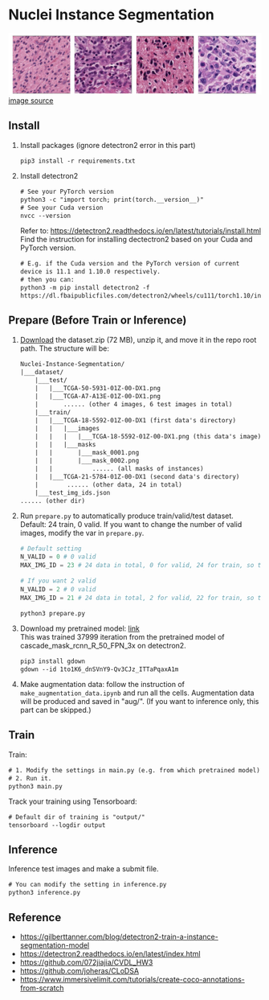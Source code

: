 # Nuclei Instance Segmentation

![img.png](resources/img.png)
[image source](https://ieeexplore.ieee.org/stamp/stamp.jsp?arnumber=8363604)

## Install
1. Install packages (ignore detectron2 error in this part)
   ```shell
   pip3 install -r requirements.txt
   ```
3. Install detectron2
   ```shell
   # See your PyTorch version
   python3 -c "import torch; print(torch.__version__)"
   # See your Cuda version
   nvcc --version
   ```
   Refer to: https://detectron2.readthedocs.io/en/latest/tutorials/install.html
   Find the instruction for installing dectectron2 based on your Cuda and PyTorch version.
   ```shell
   # E.g. if the Cuda version and the PyTorch version of current device is 11.1 and 1.10.0 respectively.
   # then you can:
   python3 -m pip install detectron2 -f https://dl.fbaipublicfiles.com/detectron2/wheels/cu111/torch1.10/index.html
   ```

## Prepare (Before Train or Inference)

1. [Download](https://drive.google.com/file/d/1nEJ7NTtHcCHNQqUXaoPk55VH3Uwh4QGG/view?usp=sharing) the dataset.zip (72
   MB), unzip it, and move it in the repo root path. The structure will be:
   ```text
   Nuclei-Instance-Segmentation/
   |___dataset/
       |___test/
       |   |___TCGA-50-5931-01Z-00-DX1.png
       |   |___TCGA-A7-A13E-01Z-00-DX1.png
       |       ...... (other 4 images, 6 test images in total)
       |___train/
       |   |___TCGA-18-5592-01Z-00-DX1 (first data's directory)
       |   |   |___images
       |   |   |   |___TCGA-18-5592-01Z-00-DX1.png (this data's image)
       |   |   |___masks
       |   |       |___mask_0001.png
       |   |       |___mask_0002.png
       |   |           ...... (all masks of instances)
       |   |___TCGA-21-5784-01Z-00-DX1 (second data's directory)
       |        ...... (other data, 24 in total)
       |___test_img_ids.json
   ...... (other dir)
   ```
2. Run `prepare.py` to automatically produce train/valid/test dataset.  
   Default: 24 train, 0 valid. If you want to change the number of valid images, modify the var in `prepare.py`.
   ```python
   # Default setting
   N_VALID = 0 # 0 valid
   MAX_IMG_ID = 23 # 24 data in total, 0 for valid, 24 for train, so the max img id is 23 (0~23)
   ```
   ```python
   # If you want 2 valid
   N_VALID = 2 # 0 valid
   MAX_IMG_ID = 21 # 24 data in total, 2 for valid, 22 for train, so the max img id is 21 (0~21)
   ```
   ```shell
   python3 prepare.py
   ```
3. Download my pretrained
   model: [link](https://drive.google.com/file/d/1to1K6_dnSVnY9-Qv3CJz_ITTaPqaxA1m/view?usp=sharing)  
   This was trained 37999 iteration from the pretrained model of cascade_mask_rcnn_R_50_FPN_3x on detectron2.
   ```shell
   pip3 install gdown
   gdown --id 1to1K6_dnSVnY9-Qv3CJz_ITTaPqaxA1m
   ```

4. Make augmentation data: follow the instruction of `make_augmentation_data.ipynb` and run all the cells. Augmentation
   data will be produced and saved in "aug/". (If you want to inference only, this part can be skipped.)

## Train

Train:

```shell
# 1. Modify the settings in main.py (e.g. from which pretrained model)
# 2. Run it.
python3 main.py
```

Track your training using Tensorboard:

```shell
# Default dir of training is "output/" 
tensorboard --logdir output
```

## Inference

Inference test images and make a submit file.
```shell
# You can modify the setting in inference.py
python3 inference.py
```

## Reference

- https://gilberttanner.com/blog/detectron2-train-a-instance-segmentation-model
- https://detectron2.readthedocs.io/en/latest/index.html
- https://github.com/072jiajia/CVDL_HW3
- https://github.com/joheras/CLoDSA
- https://www.immersivelimit.com/tutorials/create-coco-annotations-from-scratch
